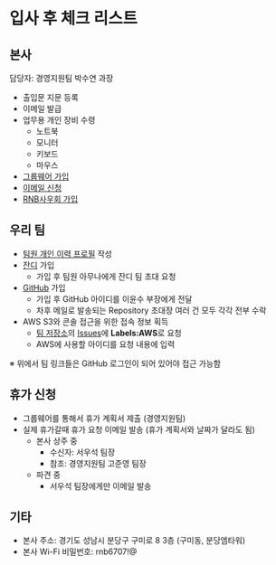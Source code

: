 # 입사 후 체크 리스트

## 본사
담당자: 경영지원팀 박수연 과장

- 출입문 지문 등록
- 이메일 발급
- 업무용 개인 장비 수령
  - 노트북
  - 모니터
  - 키보드
  - 마우스
- [그룹웨어 가입](groupware.md)
- [이메일 신청](email.md)
- [RNB사우회 가입](cafe.md)

## 우리 팀
- [팀원 개인 이력 프로필](https://github.com/rnb-rpa/Team/tree/master/profile) 작성
- [잔디](https://www.jandi.com) 가입
  - 가입 후 팀원 아무나에게 잔디 팀 초대 요청
- [GitHub](https://github.com) 가입
  - 가입 후 GitHub 아이디를 이윤수 부장에게 전달
  - 차후 메일로 발송되는 Repository 초대장 여러 건 모두 각각 전부 수락
- AWS S3와 콘솔 접근을 위한 접속 정보 획득
  - [팀 저장소](https://github.com/rnb-rpa/Team)의 [Issues](https://github.com/rnb-rpa/Team/issues/new)에 **Labels:AWS**로 요청
  - AWS에 사용할 아이디를 요청 내용에 입력

※ 위에서 팀 링크들은 GitHub 로그인이 되어 있어야 접근 가능함

## 휴가 신청
- 그룹웨어를 통해서 휴가 계획서 제출 (경영지원팀)
- 실제 휴가갈때 휴가 요청 이메일 발송 (휴가 계획서와 날짜가 달라도 됨)
  - 본사 상주 중
    - 수신자: 서우석 팀장
    - 참조: 경영지원팀 고준영 팀장
  - 파견 중
    - 서우석 팀장에게만 이메일 발송

## 기타
* 본사 주소: 경기도 성남시 분당구 구미로 8 3층 (구미동, 분당엠타워)
* 본사 Wi-Fi 비밀번호: rnb6707!@
